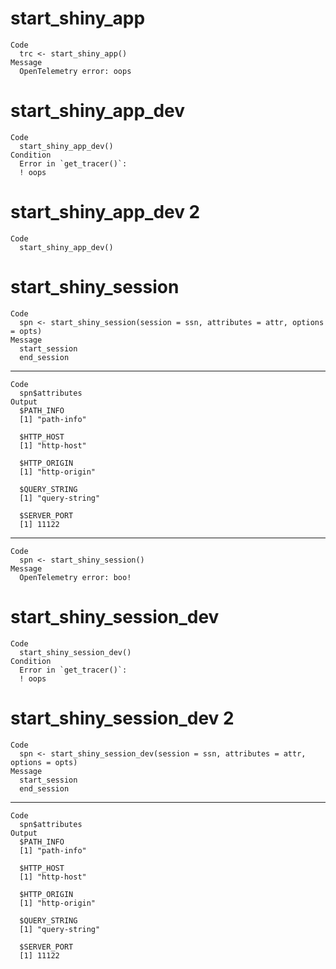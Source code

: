 # start_shiny_app

    Code
      trc <- start_shiny_app()
    Message
      OpenTelemetry error: oops

# start_shiny_app_dev

    Code
      start_shiny_app_dev()
    Condition
      Error in `get_tracer()`:
      ! oops

# start_shiny_app_dev 2

    Code
      start_shiny_app_dev()

# start_shiny_session

    Code
      spn <- start_shiny_session(session = ssn, attributes = attr, options = opts)
    Message
      start_session
      end_session

---

    Code
      spn$attributes
    Output
      $PATH_INFO
      [1] "path-info"
      
      $HTTP_HOST
      [1] "http-host"
      
      $HTTP_ORIGIN
      [1] "http-origin"
      
      $QUERY_STRING
      [1] "query-string"
      
      $SERVER_PORT
      [1] 11122
      

---

    Code
      spn <- start_shiny_session()
    Message
      OpenTelemetry error: boo!

# start_shiny_session_dev

    Code
      start_shiny_session_dev()
    Condition
      Error in `get_tracer()`:
      ! oops

# start_shiny_session_dev 2

    Code
      spn <- start_shiny_session_dev(session = ssn, attributes = attr, options = opts)
    Message
      start_session
      end_session

---

    Code
      spn$attributes
    Output
      $PATH_INFO
      [1] "path-info"
      
      $HTTP_HOST
      [1] "http-host"
      
      $HTTP_ORIGIN
      [1] "http-origin"
      
      $QUERY_STRING
      [1] "query-string"
      
      $SERVER_PORT
      [1] 11122
      

